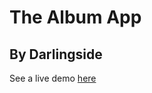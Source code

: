 # The Album App #

## By Darlingside ##

See a live demo <a href='http://www.pilotmachines.com/'>here</a>